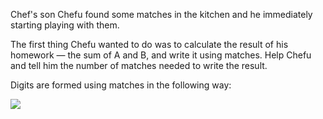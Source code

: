 Chef's son Chefu found some matches in the kitchen and he immediately starting playing with them.

The first thing Chefu wanted to do was to calculate the result of his homework — the sum of A and B, and write it using matches. Help Chefu and tell him the number of matches needed to write the result.

Digits are formed using matches in the following way:

![](https://codechef_shared.s3.amazonaws.com/download/Images/COOK110/MATCHES/97JCfQw.gif)
